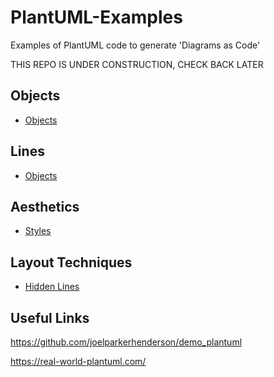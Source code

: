 # PlantUML-Examples
Examples of PlantUML code to generate 'Diagrams as Code'

THIS REPO IS UNDER CONSTRUCTION, CHECK BACK LATER

## Objects

* [Objects](Objects/objects.md)

## Lines

* [Objects](Lines/lines.md)

## Aesthetics

* [Styles](Styles/styles.md)

## Layout Techniques

* [Hidden Lines](Layout-Techniques/hidden-lines.md)

## Useful Links

https://github.com/joelparkerhenderson/demo_plantuml 

https://real-world-plantuml.com/